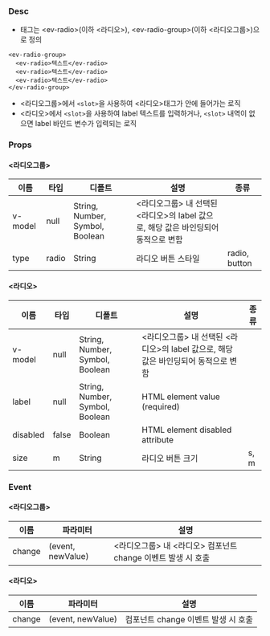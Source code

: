 ### Desc
- 태그는 &lt;ev-radio&gt;(이하 <라디오>), &lt;ev-radio-group&gt;(이하 <라디오그룹>)으로 정의

```
<ev-radio-group>
  <ev-radio>텍스트</ev-radio>
  <ev-radio>텍스트</ev-radio>
  <ev-radio>텍스트</ev-radio>
</ev-radio-group>
```

 - <라디오그룹>에서 `<slot>`을 사용하여 <라디오>태그가 안에 들어가는 로직
 - <라디오>에서 `<slot>`을 사용하여 label 텍스트를 입력하거나, `<slot>` 내역이 없으면 label 바인드 변수가 입력되는 로직

### Props
#### <라디오그룹>

| 이름 | 타입 | 디폴트 | 설명 | 종류 |
| --- | ---- | ----- | ---- | --- |
| v-model | null | String, Number, Symbol, Boolean | <라디오그룹> 내 선택된 <라디오>의 label 값으로, 해당 값은 바인딩되어 동적으로 변함 | |
| type | radio | String | 라디오 버튼 스타일 | radio, button |

#### <라디오>

| 이름 | 타입 | 디폴트 | 설명 | 종류 |
| --- | ---- | ----- | ---- | --- |
| v-model | null | String, Number, Symbol, Boolean | <라디오그룹> 내 선택된 <라디오>의 label 값으로, 해당 값은 바인딩되어 동적으로 변함 | |
| label | null | String, Number, Symbol, Boolean | HTML element value (required) |  |
| disabled | false | Boolean | HTML element disabled attribute |  |
| size | m | String | 라디오 버튼 크기 | s, m |

### Event
#### <라디오그룹>

| 이름 | 파라미터 | 설명 |
| ---- | ------- | ---- |
| change | (event, newValue) | <라디오그룹> 내 <라디오> 컴포넌트 change 이벤트 발생 시 호출  |

#### <라디오>

| 이름 | 파라미터 | 설명 |
| ---- | ------- | ---- |
| change | (event, newValue) | 컴포넌트 change 이벤트 발생 시 호출  |


